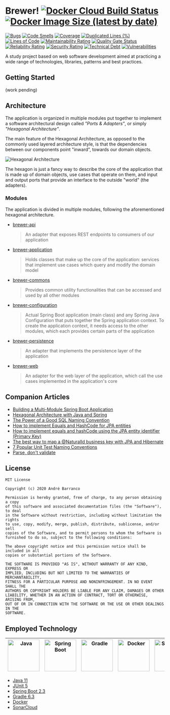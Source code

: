 # Brewer! [![Docker Cloud Build Status](https://img.shields.io/docker/cloud/build/bandrefilipe/brewer)](https://hub.docker.com/r/bandrefilipe/brewer) [![Docker Image Size (latest by date)](https://img.shields.io/docker/image-size/bandrefilipe/brewer?sort=date)](https://hub.docker.com/r/bandrefilipe/brewer)
[![Bugs](https://sonarcloud.io/api/project_badges/measure?project=bandrefilipe_brewer&metric=bugs)](https://sonarcloud.io/dashboard?id=bandrefilipe_brewer) [![Code Smells](https://sonarcloud.io/api/project_badges/measure?project=bandrefilipe_brewer&metric=code_smells)](https://sonarcloud.io/dashboard?id=bandrefilipe_brewer) [![Coverage](https://sonarcloud.io/api/project_badges/measure?project=bandrefilipe_brewer&metric=coverage)](https://sonarcloud.io/dashboard?id=bandrefilipe_brewer) [![Duplicated Lines (%)](https://sonarcloud.io/api/project_badges/measure?project=bandrefilipe_brewer&metric=duplicated_lines_density)](https://sonarcloud.io/dashboard?id=bandrefilipe_brewer) [![Lines of Code](https://sonarcloud.io/api/project_badges/measure?project=bandrefilipe_brewer&metric=ncloc)](https://sonarcloud.io/dashboard?id=bandrefilipe_brewer) [![Maintainability Rating](https://sonarcloud.io/api/project_badges/measure?project=bandrefilipe_brewer&metric=sqale_rating)](https://sonarcloud.io/dashboard?id=bandrefilipe_brewer) [![Quality Gate Status](https://sonarcloud.io/api/project_badges/measure?project=bandrefilipe_brewer&metric=alert_status)](https://sonarcloud.io/dashboard?id=bandrefilipe_brewer) [![Reliability Rating](https://sonarcloud.io/api/project_badges/measure?project=bandrefilipe_brewer&metric=reliability_rating)](https://sonarcloud.io/dashboard?id=bandrefilipe_brewer) [![Security Rating](https://sonarcloud.io/api/project_badges/measure?project=bandrefilipe_brewer&metric=security_rating)](https://sonarcloud.io/dashboard?id=bandrefilipe_brewer) [![Technical Debt](https://sonarcloud.io/api/project_badges/measure?project=bandrefilipe_brewer&metric=sqale_index)](https://sonarcloud.io/dashboard?id=bandrefilipe_brewer) [![Vulnerabilities](https://sonarcloud.io/api/project_badges/measure?project=bandrefilipe_brewer&metric=vulnerabilities)](https://sonarcloud.io/dashboard?id=bandrefilipe_brewer)

A study project based on web software development aimed at practicing a wide range of technologies, libraries, patterns and best practices.

## Getting Started
(work pending)

## Architecture
The application is organized in multiple modules put together to implement a software architectural design called _"Ports & Adapters"_, or simply _"Hexagonal Architecture"_.

The main feature of the Hexagonal Architecture, as opposed to the commonly used layered architecture style, is that the dependencies between our components point "inward", towards our domain objects.

<img alt="Hexagonal Architecture" src="https://reflectoring.io/assets/img/posts/spring-hexagonal/hexagonal-architecture.png"/>

The hexagon is just a fancy way to describe the core of the application that is made up of domain objects, use cases that operate on them, and input and output ports that provide an interface to the outside "world" (the adapters).

### Modules
The application is divided in multiple modules, following the aforementioned hexagonal architecture.

- [brewer-api](./adapters/brewer-api/README.md "brewer-api")
  > An adapter that exposes REST endpoints to consumers of our application
- [brewer-application](./brewer-application/README.md "brewer-application")
  > Holds classes that make up the core of the application: services that implement use cases which query and modify the domain model
- [brewer-commons](./brewer-commons/README.md "brewer-commons")
  > Provides common utility functionalities that can be accessed and used by all other modules
- [brewer-configuration](./brewer-configuration/README.md "brewer-configuration")
  > Actual Spring Boot application (main class) and any Spring Java Configuration that puts together the Spring application context. To create the application context, it needs access to the other modules, which each provides certain parts of the application
- [brewer-persistence](./adapters/brewer-persistence/README.md "brewer-persistence")
  > An adapter that implements the persistence layer of the application
- [brewer-web](./adapters/brewer-web/README.md "brewer-web")
  > An adapter for the web layer of the application, which call the use cases implemented in the application's core

## Companion Articles
- [Building a Multi-Module Spring Boot Application](https://reflectoring.io/spring-boot-gradle-multi-module/ "reflectoring.io")
- [Hexagonal Architecture with Java and Spring](https://reflectoring.io/spring-hexagonal/ "reflectoring.io")
- [The Power of a Good SQL Naming Convention](https://www.xaprb.com/blog/2008/10/26/the-power-of-a-good-sql-naming-convention/ "xaprb.com")
- [How to implement Equals and HashCode for JPA entities](https://vladmihalcea.com/hibernate-facts-equals-and-hashcode/ "vladmihalcea.com")
- [How to implement equals and hashCode using the JPA entity identifier (Primary Key)](https://vladmihalcea.com/how-to-implement-equals-and-hashcode-using-the-jpa-entity-identifier/ "vladmihalcea.com")
- [The best way to map a @NaturalId business key with JPA and Hibernate](https://vladmihalcea.com/the-best-way-to-map-a-naturalid-business-key-with-jpa-and-hibernate/ "vladmihalcea.com")
- [7 Popular Unit Test Naming Conventions](https://dzone.com/articles/7-popular-unit-test-naming "dzone.com")
- [Parse, don't validate](https://lexi-lambda.github.io/blog/2019/11/05/parse-don-t-validate/ "lexi-lambda.github.com")

## License
```
MIT License

Copyright (c) 2020 André Barranco

Permission is hereby granted, free of charge, to any person obtaining a copy
of this software and associated documentation files (the "Software"), to deal
in the Software without restriction, including without limitation the rights
to use, copy, modify, merge, publish, distribute, sublicense, and/or sell
copies of the Software, and to permit persons to whom the Software is
furnished to do so, subject to the following conditions:

The above copyright notice and this permission notice shall be included in all
copies or substantial portions of the Software.

THE SOFTWARE IS PROVIDED "AS IS", WITHOUT WARRANTY OF ANY KIND, EXPRESS OR
IMPLIED, INCLUDING BUT NOT LIMITED TO THE WARRANTIES OF MERCHANTABILITY,
FITNESS FOR A PARTICULAR PURPOSE AND NONINFRINGEMENT. IN NO EVENT SHALL THE
AUTHORS OR COPYRIGHT HOLDERS BE LIABLE FOR ANY CLAIM, DAMAGES OR OTHER
LIABILITY, WHETHER IN AN ACTION OF CONTRACT, TORT OR OTHERWISE, ARISING FROM,
OUT OF OR IN CONNECTION WITH THE SOFTWARE OR THE USE OR OTHER DEALINGS IN THE
SOFTWARE.
```

## Employed Technology

|<img alt="Java" src="https://www.vectorlogo.zone/logos/java/java-ar21.svg" width="100">|<img alt="Spring Boot" src="https://www.vectorlogo.zone/logos/springio/springio-ar21.svg" width="100">|<img alt="Gradle" src="https://www.vectorlogo.zone/logos/gradle/gradle-ar21.svg" width="100">|<img alt="Docker" src="https://www.vectorlogo.zone/logos/docker/docker-ar21.svg" width="100">|<img alt="SonarCloud" src="https://sonarcloud.io/images/project_badges/sonarcloud-white.svg" width="100">|
|:---:|:---:|:---:|:---:|:---:|

- [Java 11](https://www.oracle.com/java/ "oracle.com")
- [JUnit 5](https://junit.org/junit5/ "junit.org")
- [Spring Boot 2.3](https://spring.io/projects/spring-boot "spring.io")
- [Gradle 6.3](https://gradle.org/ "gradle.org")
- [Docker](https://www.docker.com "docker.com")
- [SonarCloud](https://sonarcloud.io "sonarcloud.io")

